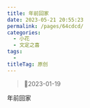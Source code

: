```yaml
---
title: 年前回家
date: 2023-05-21 20:55:23
permalink: /pages/64cdcd/
categories:
  - 小花
  - 文定之喜
tags:
  - 
titleTag: 原创
---
```


>&#x1F4C6;2023-01-19

年前回家